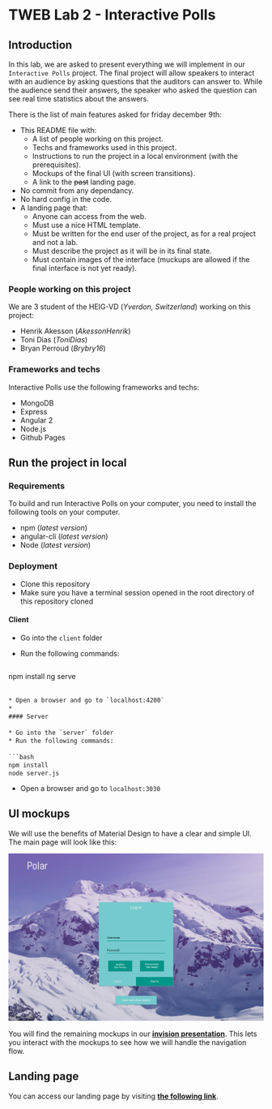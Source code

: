 # TWEB Lab 2 - Interactive Polls

## Introduction

In this lab, we are asked to present everything we will implement in our `Interactive Polls` project. The final project will allow speakers to interact with an audience by asking questions that the auditors can answer to. While the audience send their answers, the speaker who asked the question can see real time statistics about the answers.

There is the list of main features asked for friday december 9th:

- This README file with:
	- A list of people working on this project.
	- Techs and frameworks used in this project.
	- Instructions to run the project in a local environment (with the prerequisites).
	- Mockups of the final UI (with screen transitions).
	- A link to the <del>past</del> landing page.
- No commit from any dependancy.
- No hard config in the code.
- A landing page that:
	- Anyone can access from the web.
	- Must use a nice HTML template.
	- Must be written for the end user of the project, as for a real project and not a lab.
	- Must describe the project as it will be in its final state.
	- Must contain images of the interface (muckups are allowed if the final interface is not yet ready).

### People working on this project
We are 3 student of the HEIG-VD (_Yverdon, Switzerland_) working on this project:

- Henrik Akesson (_AkessonHenrik_)
- Toni Dias (_ToniDias_)
- Bryan Perroud (_Brybry16_)

### Frameworks and techs
Interactive Polls use the following frameworks and techs:

- MongoDB
- Express
- Angular 2
- Node.js
- Github Pages

## Run the project in local

### Requirements

To build and run  Interactive Polls on your computer, you need to install the following tools on your computer.

- npm (_latest version_)
- angular-cli (_latest version_)
- Node (_latest version_)

### Deployment

* Clone this repository
* Make sure you have a terminal session opened in the root directory of this repository cloned

#### Client

* Go into the `client` folder
* Run the following commands:

  ```bash
npm install
ng serve
  ```

* Open a browser and go to `localhost:4200`
* 
#### Server

* Go into the `server` folder
* Run the following commands:

  ```bash
npm install
node server.js
  ```

* Open a browser and go to `localhost:3030`
## UI mockups

We will use the benefits of Material Design to have a clear and simple UI. The main page will look like this:

![UI Mockup](resources/ui-mockup.jpg)

You will find the remaining mockups in our **[invision presentation](https://projects.invisionapp.com/share/7X9O02AMV)**. This lets you interact with the mockups to see how we will handle the navigation flow. 

## Landing page

You can access our landing page by visiting **[the following link](https://akessonhenrik.github.io/Polar/)**.